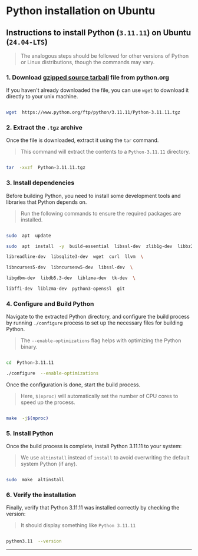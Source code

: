 
# Python installation on Ubuntu

## Instructions to install Python (`3.11.11`) on Ubuntu (`24.04-LTS`)

> The analogous steps should be followed for other versions of Python or Linux distributions, though the commands may vary.

### 1. **Download [gzipped source tarball](https://www.python.org/ftp/python/3.11.11/Python-3.11.11.tgz) file from python.org**

If you haven't already downloaded the file, you can use `wget` to download it directly to your unix machine.

```bash

wget  https://www.python.org/ftp/python/3.11.11/Python-3.11.11.tgz

```

### 2. **Extract the `.tgz` archive**

Once the file is downloaded, extract it using the `tar` command.

> This command will extract the contents to a `Python-3.11.11` directory.

```bash

tar  -xvzf  Python-3.11.11.tgz

```

### 3. **Install dependencies**

Before building Python, you need to install some development tools and libraries that Python depends on.

> Run the following commands to ensure the required packages are installed.

```bash

sudo  apt  update

sudo  apt  install  -y  build-essential  libssl-dev  zlib1g-dev  libbz2-dev  \

libreadline-dev  libsqlite3-dev  wget  curl  llvm  \

libncurses5-dev  libncursesw5-dev  libssl-dev  \

libgdbm-dev  libdb5.3-dev  liblzma-dev  tk-dev  \

libffi-dev  liblzma-dev  python3-openssl  git

```

### 4. **Configure and Build Python**

Navigate to the extracted Python directory, and configure the build process by running `./configure` process to set up the necessary files for building Python.

> The `--enable-optimizations` flag helps with optimizing the Python binary.

```bash

cd  Python-3.11.11

./configure  --enable-optimizations

```

Once the configuration is done, start the build process.

> Here, `$(nproc)` will automatically set the number of CPU cores to speed up the process.

```bash

make  -j$(nproc)

```

### 5. **Install Python**

Once the build process is complete, install Python 3.11.11 to your system:

> We use `altinstall` instead of `install` to avoid overwriting the default system Python (if any).

```bash

sudo  make  altinstall

```

### 6. **Verify the installation**

Finally, verify that Python 3.11.11 was installed correctly by checking the version:

> It should display something like `Python 3.11.11`

```bash

python3.11  --version

```

---
